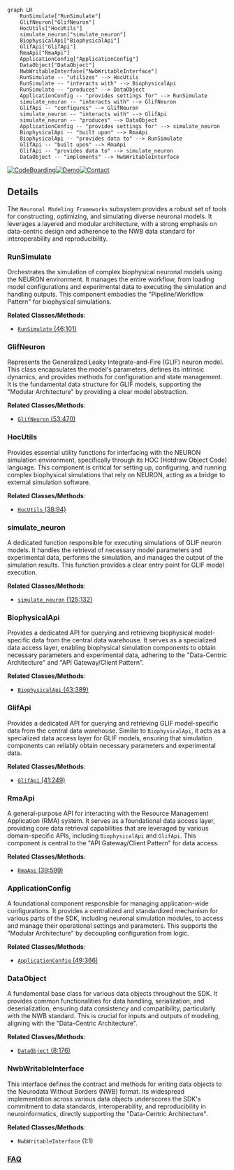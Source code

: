 ```mermaid
graph LR
    RunSimulate["RunSimulate"]
    GlifNeuron["GlifNeuron"]
    HocUtils["HocUtils"]
    simulate_neuron["simulate_neuron"]
    BiophysicalApi["BiophysicalApi"]
    GlifApi["GlifApi"]
    RmaApi["RmaApi"]
    ApplicationConfig["ApplicationConfig"]
    DataObject["DataObject"]
    NwbWritableInterface["NwbWritableInterface"]
    RunSimulate -- "utilizes" --> HocUtils
    RunSimulate -- "interacts with" --> BiophysicalApi
    RunSimulate -- "produces" --> DataObject
    ApplicationConfig -- "provides settings for" --> RunSimulate
    simulate_neuron -- "interacts with" --> GlifNeuron
    GlifApi -- "configures" --> GlifNeuron
    simulate_neuron -- "interacts with" --> GlifApi
    simulate_neuron -- "produces" --> DataObject
    ApplicationConfig -- "provides settings for" --> simulate_neuron
    BiophysicalApi -- "built upon" --> RmaApi
    BiophysicalApi -- "provides data to" --> RunSimulate
    GlifApi -- "built upon" --> RmaApi
    GlifApi -- "provides data to" --> simulate_neuron
    DataObject -- "implements" --> NwbWritableInterface
```

[![CodeBoarding](https://img.shields.io/badge/Generated%20by-CodeBoarding-9cf?style=flat-square)](https://github.com/CodeBoarding/CodeBoarding)[![Demo](https://img.shields.io/badge/Try%20our-Demo-blue?style=flat-square)](https://www.codeboarding.org/demo)[![Contact](https://img.shields.io/badge/Contact%20us%20-%20contact@codeboarding.org-lightgrey?style=flat-square)](mailto:contact@codeboarding.org)

## Details

The `Neuronal Modeling Frameworks` subsystem provides a robust set of tools for constructing, optimizing, and simulating diverse neuronal models. It leverages a layered and modular architecture, with a strong emphasis on data-centric design and adherence to the NWB data standard for interoperability and reproducibility.

### RunSimulate
Orchestrates the simulation of complex biophysical neuronal models using the NEURON environment. It manages the entire workflow, from loading model configurations and experimental data to executing the simulation and handling outputs. This component embodies the "Pipeline/Workflow Pattern" for biophysical simulations.


**Related Classes/Methods**:

- <a href="https://github.com/AllenInstitute/AllenSDK/blob/master/allensdk/model/biophysical/run_simulate.py#L46-L101" target="_blank" rel="noopener noreferrer">`RunSimulate` (46:101)</a>


### GlifNeuron
Represents the Generalized Leaky Integrate-and-Fire (GLIF) neuron model. This class encapsulates the model's parameters, defines its intrinsic dynamics, and provides methods for configuration and state management. It is the fundamental data structure for GLIF models, supporting the "Modular Architecture" by providing a clear model abstraction.


**Related Classes/Methods**:

- <a href="https://github.com/AllenInstitute/AllenSDK/blob/master/allensdk/model/glif/glif_neuron.py#L53-L470" target="_blank" rel="noopener noreferrer">`GlifNeuron` (53:470)</a>


### HocUtils
Provides essential utility functions for interfacing with the NEURON simulation environment, specifically through its HOC (Hotdraw Object Code) language. This component is critical for setting up, configuring, and running complex biophysical simulations that rely on NEURON, acting as a bridge to external simulation software.


**Related Classes/Methods**:

- <a href="https://github.com/AllenInstitute/AllenSDK/blob/master/allensdk/model/biophys_sim/neuron/hoc_utils.py#L38-L94" target="_blank" rel="noopener noreferrer">`HocUtils` (38:94)</a>


### simulate_neuron
A dedicated function responsible for executing simulations of GLIF neuron models. It handles the retrieval of necessary model parameters and experimental data, performs the simulation, and manages the output of the simulation results. This function provides a clear entry point for GLIF model execution.


**Related Classes/Methods**:

- <a href="https://github.com/AllenInstitute/AllenSDK/blob/master/allensdk/model/glif/simulate_neuron.py#L125-L132" target="_blank" rel="noopener noreferrer">`simulate_neuron` (125:132)</a>


### BiophysicalApi
Provides a dedicated API for querying and retrieving biophysical model-specific data from the central data warehouse. It serves as a specialized data access layer, enabling biophysical simulation components to obtain necessary parameters and experimental data, adhering to the "Data-Centric Architecture" and "API Gateway/Client Pattern".


**Related Classes/Methods**:

- <a href="https://github.com/AllenInstitute/AllenSDK/blob/master/allensdk/api/queries/biophysical_api.py#L43-L389" target="_blank" rel="noopener noreferrer">`BiophysicalApi` (43:389)</a>


### GlifApi
Provides a dedicated API for querying and retrieving GLIF model-specific data from the central data warehouse. Similar to `BiophysicalApi`, it acts as a specialized data access layer for GLIF models, ensuring that simulation components can reliably obtain necessary parameters and experimental data.


**Related Classes/Methods**:

- <a href="https://github.com/AllenInstitute/AllenSDK/blob/master/allensdk/api/queries/glif_api.py#L41-L249" target="_blank" rel="noopener noreferrer">`GlifApi` (41:249)</a>


### RmaApi
A general-purpose API for interacting with the Resource Management Application (RMA) system. It serves as a foundational data access layer, providing core data retrieval capabilities that are leveraged by various domain-specific APIs, including `BiophysicalApi` and `GlifApi`. This component is central to the "API Gateway/Client Pattern" for data access.


**Related Classes/Methods**:

- <a href="https://github.com/AllenInstitute/AllenSDK/blob/master/allensdk/api/queries/rma_api.py#L39-L599" target="_blank" rel="noopener noreferrer">`RmaApi` (39:599)</a>


### ApplicationConfig
A foundational component responsible for managing application-wide configurations. It provides a centralized and standardized mechanism for various parts of the SDK, including neuronal simulation modules, to access and manage their operational settings and parameters. This supports the "Modular Architecture" by decoupling configuration from logic.


**Related Classes/Methods**:

- <a href="https://github.com/AllenInstitute/AllenSDK/blob/master/allensdk/config/app/application_config.py#L49-L366" target="_blank" rel="noopener noreferrer">`ApplicationConfig` (49:366)</a>


### DataObject
A fundamental base class for various data objects throughout the SDK. It provides common functionalities for data handling, serialization, and deserialization, ensuring data consistency and compatibility, particularly with the NWB standard. This is crucial for inputs and outputs of modeling, aligning with the "Data-Centric Architecture".


**Related Classes/Methods**:

- <a href="https://github.com/AllenInstitute/AllenSDK/blob/master/allensdk/core/_data_object_base/data_object.py#L8-L176" target="_blank" rel="noopener noreferrer">`DataObject` (8:176)</a>


### NwbWritableInterface
This interface defines the contract and methods for writing data objects to the Neurodata Without Borders (NWB) format. Its widespread implementation across various data objects underscores the SDK's commitment to data standards, interoperability, and reproducibility in neuroinformatics, directly supporting the "Data-Centric Architecture".


**Related Classes/Methods**:

- `NwbWritableInterface` (1:1)




### [FAQ](https://github.com/CodeBoarding/GeneratedOnBoardings/tree/main?tab=readme-ov-file#faq)